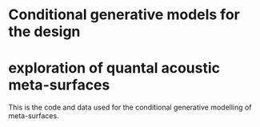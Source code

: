 # Conditional generative models for the design
# exploration of quantal acoustic meta-surfaces

This is the code and data used for the conditional generative modelling of meta-surfaces.
